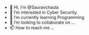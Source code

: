 - 👋 Hi, I’m @Sauravchaula
- 👀 I’m interested in Cyber Security.
- 🌱 I’m currently learning Programming
- 💞️ I’m looking to collaborate on ...
- 📫 How to reach me ...

<!---
Sauravchaula/Sauravchaula is a ✨ special ✨ repository because its `README.md` (this file) appears on your GitHub profile.
You can click the Preview link to take a look at your changes.
--->
